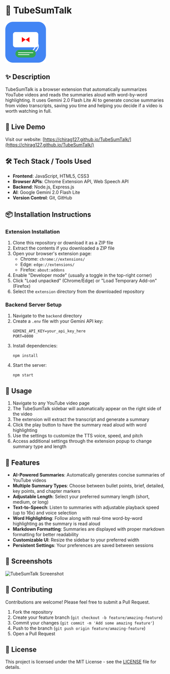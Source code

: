 # 📘 TubeSumTalk

![TubeSumTalk Logo](https://raw.githubusercontent.com/chirag127/TubeSumTalk/main/extension/icons/icon128.png)

## ✨ Description

TubeSumTalk is a browser extension that automatically summarizes YouTube videos and reads the summaries aloud with word-by-word highlighting. It uses Gemini 2.0 Flash Lite AI to generate concise summaries from video transcripts, saving you time and helping you decide if a video is worth watching in full.

## 🚀 Live Demo

Visit our website: [https://chirag127.github.io/TubeSumTalk/](https://chirag127.github.io/TubeSumTalk/)

## 🛠️ Tech Stack / Tools Used

- **Frontend**: JavaScript, HTML5, CSS3
- **Browser APIs**: Chrome Extension API, Web Speech API
- **Backend**: Node.js, Express.js
- **AI**: Google Gemini 2.0 Flash Lite
- **Version Control**: Git, GitHub

## 📦 Installation Instructions

### Extension Installation

1. Clone this repository or download it as a ZIP file
2. Extract the contents if you downloaded a ZIP file
3. Open your browser's extension page:
   - Chrome: `chrome://extensions/`
   - Edge: `edge://extensions/`
   - Firefox: `about:addons`
4. Enable "Developer mode" (usually a toggle in the top-right corner)
5. Click "Load unpacked" (Chrome/Edge) or "Load Temporary Add-on" (Firefox)
6. Select the `extension` directory from the downloaded repository

### Backend Server Setup

1. Navigate to the `backend` directory
2. Create a `.env` file with your Gemini API key:
   ```
   GEMINI_API_KEY=your_api_key_here
   PORT=8000
   ```
3. Install dependencies:
   ```
   npm install
   ```
4. Start the server:
   ```
   npm start
   ```

## 🔧 Usage

1. Navigate to any YouTube video page
2. The TubeSumTalk sidebar will automatically appear on the right side of the video
3. The extension will extract the transcript and generate a summary
4. Click the play button to have the summary read aloud with word highlighting
5. Use the settings to customize the TTS voice, speed, and pitch
6. Access additional settings through the extension popup to change summary type and length

## 🧪 Features

- **AI-Powered Summaries**: Automatically generates concise summaries of YouTube videos
- **Multiple Summary Types**: Choose between bullet points, brief, detailed, key points, and chapter markers
- **Adjustable Length**: Select your preferred summary length (short, medium, or long)
- **Text-to-Speech**: Listen to summaries with adjustable playback speed (up to 16x) and voice selection
- **Word Highlighting**: Follow along with real-time word-by-word highlighting as the summary is read aloud
- **Markdown Formatting**: Summaries are displayed with proper markdown formatting for better readability
- **Customizable UI**: Resize the sidebar to your preferred width
- **Persistent Settings**: Your preferences are saved between sessions

## 📸 Screenshots

![TubeSumTalk Screenshot](https://raw.githubusercontent.com/chirag127/TubeSumTalk/main/screenshots/screenshot1.png)

## 🙌 Contributing

Contributions are welcome! Please feel free to submit a Pull Request.

1. Fork the repository
2. Create your feature branch (`git checkout -b feature/amazing-feature`)
3. Commit your changes (`git commit -m 'Add some amazing feature'`)
4. Push to the branch (`git push origin feature/amazing-feature`)
5. Open a Pull Request

## 🪪 License

This project is licensed under the MIT License - see the [LICENSE](LICENSE) file for details.
